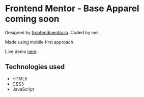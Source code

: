 # Frontend Mentor - Base Apparel coming soon

Designed by [frontendmentor.io](https://www.frontendmentor.io). Coded by me.

Made using mobile first approach.

Live demo [here](https://brave-kirch-45a24f.netlify.app/).

## Technologies used

- HTML5
- CSS3
- JavaScript
